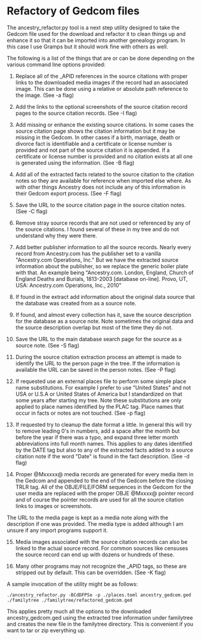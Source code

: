# Refactory of Gedcom files

The ancestry_refactor.py tool is a next step utility designed to take the Gedcom file used for the download and refactor it to clean things up and enhance it so that it can be imported into another genealogy program. In this case I use Gramps but it should work fine with others as well.

The following is a list of the things that are or can be done depending on the various command line options provided:

1. Replace all of the _APID references in the source citations with proper links to the downloaded media images if the record had an associated image. This can be done using a relative or absolute path reference to the image. (See -a flag) 

2. Add the links to the optional screenshots of the source citation record pages to the source citation records. (See -I flag)

3. Add missing or enhance the existing source citations. In some cases the source citation page shows the citation information but it may be missing in the Gedcom. In other cases if a birth, marriage, death or divorce fact is identifiable and a certificate or license number is provided and not part of the source citation it is appended. If a certificate or license number is provided and no citation exists at all one is generated using the information. (See -B flag)

4. Add all of the extracted facts related to the source citation to the citation notes so they are available for reference when imported else where. As with other things Ancestry does not include any of this information in their Gedcom export process. (See -F flag)

5. Save the URL to the source citation page in the source citation notes. (See -C flag)

6. Remove stray source records that are not used or referenced by any of the source citations. I found several of these in my tree and do not understand why they were there.

7. Add better publisher information to all the source records. Nearly every record from Ancestry.com has the publisher set to a vanilla "Ancestry.com Operations, Inc." But we have the extracted source information about the publisher, so we replace the generic boiler plate with that. An example being "Ancestry.com. London, England, Church of England Deaths and Burials, 1813-2003 [database on-line]. Provo, UT, USA: Ancestry.com Operations, Inc., 2010"

8. If found in the extract add information about the original data source that the database was created from as a source note.

9. If found, and almost every collection has it, save the source description for the database as a source note. Note sometimes the original data and the source description overlap but most of the time they do not.

10. Save the URL to the main database search page for the source as a source note. (See -S flag)

11. During the source citation extraction process an attempt is made to identify the URL to the person page in the tree. If the information is available the URL can be saved in the person notes. (See -P flag)

12. If requested use an external places file to perform some simple place name substitutions. For example I prefer to use "United States" and not USA or U.S.A or United States of America but I standardized on that some years after starting my tree. Note these substitutions are only applied to place names identified by the PLAC tag. Place names that occur in facts or notes are not touched. (See -p flag)

13. If requested try to cleanup the date format a little. In general this will try to remove leading 0's in numbers, add a space after the month but before the year if there was a typo, and expand three letter month abbreviations into full month names. This applies to any dates identified by the DATE tag but also to any of the extracted facts added to a source citation note if the word "Date" is found in the fact description. (See -d flag)

14. Proper @Mxxxxx@ media records are generated for every media item in the Gedcom and appended to the end of the Gedcom before the closing TRLR tag. All of the OBJE/FILE/FORM sequences in the Gedcom for the user media are replaced with the proper OBJE @Mxxxx@ pointer record and of course the pointer records are used for all the source citation links to images or screenshots.

The URL to the media page is kept as a media note along with the description if one was provided. The media type is added although I am unsure if any import programs support it.

15. Media images associated with the source citation records can also be linked to the actual source record. For common sources like censuses the source record can end up with dozens or hundreds of these.

16. Many other programs may not recognize the _APID tags, so these are stripped out by default. This can be overridden. (See -K flag)

A sample invocation of the utility might be as follows:

```
./ancestry_refactor.py -BCdDFPSo -p ./places.toml ancestry_gedcom.ged ./familytree ./familytree/refactored_gedcom.ged
```

This applies pretty much all the options to the downloaded ancestry_gedcom.ged using the extracted tree information under familytree and creates the new file in the familytree directory. This is convenient if you want to tar or zip everything up.
